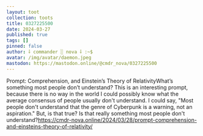 ```yaml
---
layout: toot
collection: toots
title: 0327225500
date: 2024-03-27
published: true
tags: []
pinned: false
author: ⸸ commander ░ nova ⸸ :~$
avatar: /img/avatar/daemon.jpeg
mastodon: https://mastodon.online/@cmdr_nova/0327225500
---
```


Prompt: Comprehension, and Einstein’s Theory of RelativityWhat’s something most people don’t understand? This is an interesting prompt, because there is no way in the world I could possibly know what the average consensus of people usually don't understand. I could say, "Most people don't understand that the genre of Cyberpunk is a warning, not an aspiration." But, is that true? Is that really something most people don't understand?https://cmdr-nova.online/2024/03/28/prompt-comprehension-and-einsteins-theory-of-relativity/
